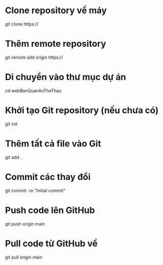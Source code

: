 # Clone repository về máy
git clone https://

# Thêm remote repository
git remote add origin https://

# Di chuyển vào thư mục dự án
cd webBanQuanAoTheThao

# Khởi tạo Git repository (nếu chưa có)
git init

# Thêm tất cả file vào Git
git add .

# Commit các thay đổi
git commit -m "Initial commit"

# Push code lên GitHub
git push origin main

# Pull code từ GitHub về
git pull origin main